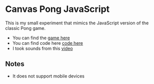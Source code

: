 # Canvas Pong JavaScript
This is my small experiment that mimics the JavaScript version of the classic Pong game.

 * You can find the [game here](https://mondryd3bo.github.io/pong/)
 * You can find code here [code here](https://github.com/MondryD3bo/pong.git)
 * I took sounds from this [video](https://www.youtube.com/watch?v=qhaS2uMNTjI)

## Notes

 * It does not support mobile devices 
